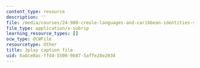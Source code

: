 ```yaml
---
content_type: resource
description: ''
file: /media/courses/24-908-creole-languages-and-caribbean-identities-spring-2017/6abce8acffd455009b875affe28e2034_g0KqIIEjXiM.vtt
file_type: application/x-subrip
learning_resource_types: []
ocw_type: OCWFile
resourcetype: Other
title: 3play caption file
uid: 6abce8ac-ffd4-5500-9b87-5affe28e2034
---
```

